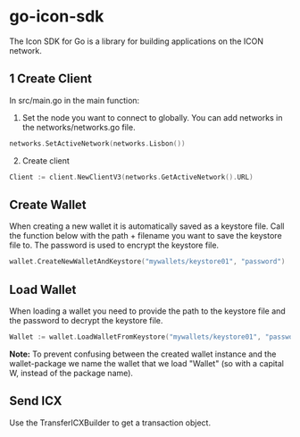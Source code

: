 # go-icon-sdk

The Icon SDK for Go is a library for building applications on the ICON network.

## 1 Create Client
In src/main.go in the main function:

1. Set the node you want to connect to globally. You can add networks in the networks/networks.go file.
```go
networks.SetActiveNetwork(networks.Lisbon())
```


2. Create client
```go
Client := client.NewClientV3(networks.GetActiveNetwork().URL)
```

## Create Wallet
When creating a new wallet it is automatically saved as a keystore file. Call the function below with the path + filename you want to save the keystore file to. The password is used to encrypt the keystore file.

```go
wallet.CreateNewWalletAndKeystore("mywallets/keystore01", "password")
```

## Load Wallet
When loading a wallet you need to provide the path to the keystore file and the password to decrypt the keystore file.

```go
Wallet := wallet.LoadWalletFromKeystore("mywallets/keystore01", "password")
```
__Note:__ To prevent confusing between the created wallet instance and the wallet-package we name the wallet that we load "Wallet" (so with a capital W, instead of the package name).






## Send ICX
Use the TransferICXBuilder to get a transaction object.
```go


